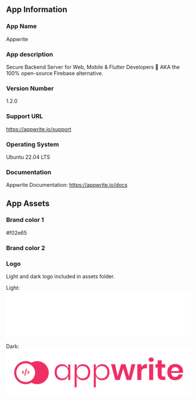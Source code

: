 ## App Information

### App Name

Appwrite

### App description

Secure Backend Server for Web, Mobile & Flutter Developers 🚀 AKA the 100% open-source Firebase alternative.

### Version Number

1.2.0

### Support URL

https://appwrite.io/support

### Operating System

Ubuntu 22.04 LTS 

### Documentation

Appwrite Documentation: https://appwrite.io/docs

## App Assets

### Brand color 1

#f02e65

### Brand color 2

<!--  -->

### Logo

Light and dark logo included in assets folder.

Light:
![light](assets/appwrite-light.svg)

Dark:
![dark](assets/appwrite.svg)
